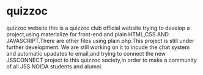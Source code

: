# quizzoc
quizzoc website
this is a quizzoc club official website trying to develop a project,using materialize for front-end and plain HTML,CSS AND JAVASCRIPT.There are other files using plain php.This project is still under further development.
We are still working on it to incude the chat system and automatic upadates to email,and trying to connect the new JSSCONNECT project to this quizzoc society,in order to make a community of all JSS NOIDA students and alumni. 
